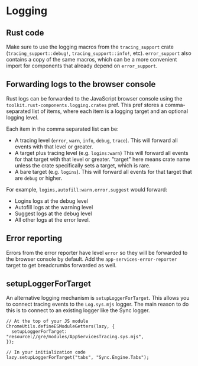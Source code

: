 # Logging

## Rust code

Make sure to use the logging macros from the `tracing_support` crate (`tracing_support::debug!`, `tracing_support::info!`, etc).
`error_support` also contains a copy of the same macros, which can be a more convenient import for components that already depend on `error_support`.

## Forwarding logs to the browser console

Rust logs can be forwarded to the JavaScript browser console using the `toolkit.rust-components.logging.crates` pref.
This pref stores a comma-separated list of items, where each item is a logging target and an optional logging level.

Each item in the comma separated list can be:

* A tracing level (`error`, `warn`, `info`, `debug`, `trace`).
  This will forward all events with that level or greater.
* A target plus tracing level (e.g. `logins:warn`)
  This will forward all events for that target with that level or greater.
  "target" here means crate name unless the crate specifically sets a target, which is rare.
* A bare target (e.g. `logins`).
  This will forward all events for that target that are `debug` or higher.

For example, `logins,autofill:warn,error,suggest` would forward:

- Logins logs at the debug level
- Autofill logs at the warning level
- Suggest logs at the debug level
- All other logs at the error level.

## Error reporting

Errors from the error reporter have level `error` so they will be forwarded to the browser console by default.
Add the `app-services-error-reporter` target to get breadcrumbs forwarded as well.

## setupLoggerForTarget

An alternative logging mechanism is `setupLoggerForTarget`.
This allows you to connect tracing events to the `Log.sys.mjs` logger.
The main reason to do this is to connect to an existing logger like the Sync logger.

```
// At the top of your JS module
ChromeUtils.defineESModuleGetters(lazy, {
  setupLoggerForTarget: "resource://gre/modules/AppServicesTracing.sys.mjs",
});

// In your initialization code
lazy.setupLoggerForTarget("tabs", "Sync.Engine.Tabs");
```
